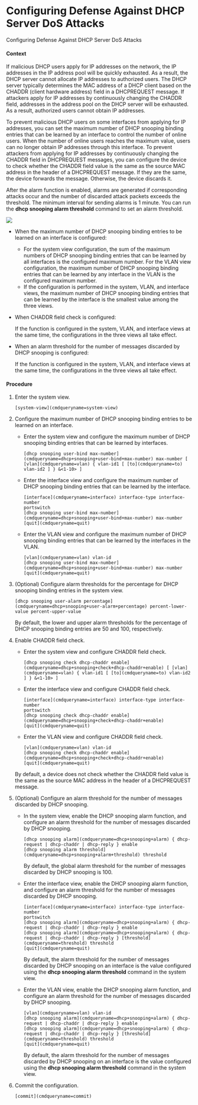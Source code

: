 Configuring Defense Against DHCP Server DoS Attacks
===================================================

Configuring Defense Against DHCP Server DoS Attacks

#### Context

If malicious DHCP users apply for IP addresses on the network, the IP addresses in the IP address pool will be quickly exhausted. As a result, the DHCP server cannot allocate IP addresses to authorized users. The DHCP server typically determines the MAC address of a DHCP client based on the CHADDR (client hardware address) field in a DHCPREQUEST message. If attackers apply for IP addresses by continuously changing the CHADDR field, addresses in the address pool on the DHCP server will be exhausted. As a result, authorized users cannot obtain IP addresses.

To prevent malicious DHCP users on some interfaces from applying for IP addresses, you can set the maximum number of DHCP snooping binding entries that can be learned by an interface to control the number of online users. When the number of online users reaches the maximum value, users can no longer obtain IP addresses through this interface. To prevent attackers from applying for IP addresses by continuously changing the CHADDR field in DHCPREQUEST messages, you can configure the device to check whether the CHADDR field value is the same as the source MAC address in the header of a DHCPREQUEST message. If they are the same, the device forwards the message. Otherwise, the device discards it.

After the alarm function is enabled, alarms are generated if corresponding attacks occur and the number of discarded attack packets exceeds the threshold. The minimum interval for sending alarms is 1 minute. You can run the **dhcp snooping alarm threshold** command to set an alarm threshold.

![](../public_sys-resources/note_3.0-en-us.png) 

* When the maximum number of DHCP snooping binding entries to be learned on an interface is configured:
  + For the system view configuration, the sum of the maximum numbers of DHCP snooping binding entries that can be learned by all interfaces is the configured maximum number. For the VLAN view configuration, the maximum number of DHCP snooping binding entries that can be learned by any interface in the VLAN is the configured maximum number.
  + If the configuration is performed in the system, VLAN, and interface views, the maximum number of DHCP snooping binding entries that can be learned by the interface is the smallest value among the three views.
* When CHADDR field check is configured:
  
  If the function is configured in the system, VLAN, and interface views at the same time, the configurations in the three views all take effect.
* When an alarm threshold for the number of messages discarded by DHCP snooping is configured:
  
  If the function is configured in the system, VLAN, and interface views at the same time, the configurations in the three views all take effect.


#### Procedure

1. Enter the system view.
   
   
   ```
   [system-view](cmdqueryname=system-view)
   ```
2. Configure the maximum number of DHCP snooping binding entries to be learned on an interface.
   
   
   * Enter the system view and configure the maximum number of DHCP snooping binding entries that can be learned by interfaces.
     ```
     [dhcp snooping user-bind max-number](cmdqueryname=dhcp+snooping+user-bind+max-number) max-number [ [vlan](cmdqueryname=vlan) { vlan-id1 [ [to](cmdqueryname=to) vlan-id2 ] } &<1-10> ]
     ```
   * Enter the interface view and configure the maximum number of DHCP snooping binding entries that can be learned by the interface.
     ```
     [interface](cmdqueryname=interface) interface-type interface-number
     portswitch
     [dhcp snooping user-bind max-number](cmdqueryname=dhcp+snooping+user-bind+max-number) max-number
     [quit](cmdqueryname=quit)
     ```
   * Enter the VLAN view and configure the maximum number of DHCP snooping binding entries that can be learned by the interfaces in the VLAN.
     ```
     [vlan](cmdqueryname=vlan) vlan-id
     [dhcp snooping user-bind max-number](cmdqueryname=dhcp+snooping+user-bind+max-number) max-number
     [quit](cmdqueryname=quit)
     ```
3. (Optional) Configure alarm thresholds for the percentage for DHCP snooping binding entries in the system view.
   
   
   ```
   [dhcp snooping user-alarm percentage](cmdqueryname=dhcp+snooping+user-alarm+percentage) percent-lower-value percent-upper-value
   ```
   
   By default, the lower and upper alarm thresholds for the percentage of DHCP snooping binding entries are 50 and 100, respectively.
4. Enable CHADDR field check.
   
   
   * Enter the system view and configure CHADDR field check.
     ```
     [dhcp snooping check dhcp-chaddr enable](cmdqueryname=dhcp+snooping+check+dhcp-chaddr+enable) [ [vlan](cmdqueryname=vlan) { vlan-id1 [ [to](cmdqueryname=to) vlan-id2 ] } &<1-10> ]
     ```
   * Enter the interface view and configure CHADDR field check.
     ```
     [interface](cmdqueryname=interface) interface-type interface-number
     portswitch
     [dhcp snooping check dhcp-chaddr enable](cmdqueryname=dhcp+snooping+check+dhcp-chaddr+enable)
     [quit](cmdqueryname=quit)
     ```
   * Enter the VLAN view and configure CHADDR field check.
     ```
     [vlan](cmdqueryname=vlan) vlan-id
     [dhcp snooping check dhcp-chaddr enable](cmdqueryname=dhcp+snooping+check+dhcp-chaddr+enable)
     [quit](cmdqueryname=quit)
     ```
   
   
   
   By default, a device does not check whether the CHADDR field value is the same as the source MAC address in the header of a DHCPREQUEST message.
5. (Optional) Configure an alarm threshold for the number of messages discarded by DHCP snooping.
   
   
   * In the system view, enable the DHCP snooping alarm function, and configure an alarm threshold for the number of messages discarded by DHCP snooping.
     ```
     [dhcp snooping alarm](cmdqueryname=dhcp+snooping+alarm) { dhcp-request | dhcp-chaddr | dhcp-reply } enable
     [dhcp snooping alarm threshold](cmdqueryname=dhcp+snooping+alarm+threshold) threshold
     ```
     
     By default, the global alarm threshold for the number of messages discarded by DHCP snooping is 100.
   * Enter the interface view, enable the DHCP snooping alarm function, and configure an alarm threshold for the number of messages discarded by DHCP snooping.
     ```
     [interface](cmdqueryname=interface) interface-type interface-number
     portswitch
     [dhcp snooping alarm](cmdqueryname=dhcp+snooping+alarm) { dhcp-request | dhcp-chaddr | dhcp-reply } enable
     [dhcp snooping alarm](cmdqueryname=dhcp+snooping+alarm) { dhcp-request | dhcp-chaddr | dhcp-reply } [threshold](cmdqueryname=threshold) threshold
     [quit](cmdqueryname=quit)
     ```
     
     By default, the alarm threshold for the number of messages discarded by DHCP snooping on an interface is the value configured using the **dhcp snooping alarm threshold** command in the system view.
   * Enter the VLAN view, enable the DHCP snooping alarm function, and configure an alarm threshold for the number of messages discarded by DHCP snooping.
     ```
     [vlan](cmdqueryname=vlan) vlan-id
     [dhcp snooping alarm](cmdqueryname=dhcp+snooping+alarm) { dhcp-request | dhcp-chaddr | dhcp-reply } enable
     [dhcp snooping alarm](cmdqueryname=dhcp+snooping+alarm) { dhcp-request | dhcp-chaddr | dhcp-reply } [threshold](cmdqueryname=threshold) threshold
     [quit](cmdqueryname=quit)
     ```
     
     By default, the alarm threshold for the number of messages discarded by DHCP snooping on an interface is the value configured using the **dhcp snooping alarm threshold** command in the system view.
6. Commit the configuration.
   
   
   ```
   [commit](cmdqueryname=commit)
   ```